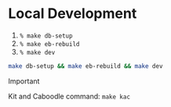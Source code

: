 # Local Development

1. `% make db-setup`
2. `% make eb-rebuild`
3. `% make dev`

```bash
make db-setup && make eb-rebuild && make dev
```

> [!IMPORTANT]
> 
> Kit and Caboodle command: `make kac`